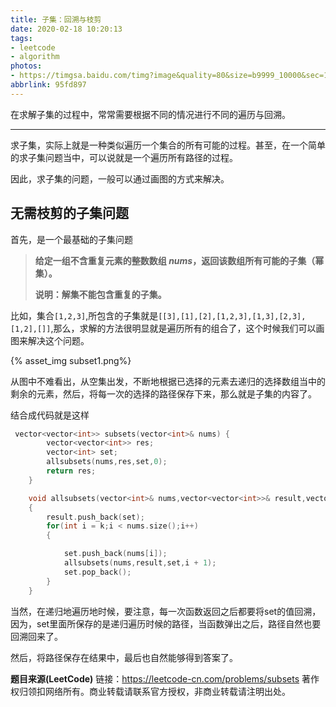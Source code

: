 ```yaml
---
title: 子集：回溯与枝剪
date: 2020-02-18 10:20:13
tags:
- leetcode
- algorithm
photos: 
- https://timgsa.baidu.com/timg?image&quality=80&size=b9999_10000&sec=1582002582948&di=3fb4611aeee2a67122b40b813ca6e8b9&imgtype=0&src=http%3A%2F%2Fb-ssl.duitang.com%2Fuploads%2Fitem%2F201410%2F12%2F20141012233523_jNLEQ.jpeg
abbrlink: 95fd897
---
```




在求解子集的过程中，常常需要根据不同的情况进行不同的遍历与回溯。

<!-- more -->

------

求子集，实际上就是一种类似遍历一个集合的所有可能的过程。甚至，在一个简单的求子集问题当中，可以说就是一个遍历所有路径的过程。

因此，求子集的问题，一般可以通过画图的方式来解决。

## 无需枝剪的子集问题

首先，是一个最基础的子集问题

> **给定一组不含重复元素的整数数组 *nums*，返回该数组所有可能的子集（幂集）。**
>
> **说明：解集不能包含重复的子集。**

比如，集合`[1,2,3]`,所包含的子集就是`[[3],[1],[2],[1,2,3],[1,3],[2,3],[1,2],[]]`,那么，求解的方法很明显就是遍历所有的组合了，这个时候我们可以画图来解决这个问题。

{% asset_img subset1.png%}

从图中不难看出，从空集出发，不断地根据已选择的元素去递归的选择数组当中的剩余的元素，然后，将每一次的选择的路径保存下来，那么就是子集的内容了。

结合成代码就是这样

```cpp
 vector<vector<int>> subsets(vector<int>& nums) {
        vector<vector<int>> res;      
        vector<int> set;
        allsubsets(nums,res,set,0);
        return res;
    }

    void allsubsets(vector<int>& nums,vector<vector<int>>& result,vector<int>& set, int k)
    {
        result.push_back(set);
        for(int i = k;i < nums.size();i++)
        {

            set.push_back(nums[i]);
            allsubsets(nums,result,set,i + 1);
            set.pop_back();
        }
    }
```

当然，在递归地遍历地时候，要注意，每一次函数返回之后都要将set的值回溯，因为，set里面所保存的是递归遍历时候的路径，当函数弹出之后，路径自然也要回溯回来了。

然后，将路径保存在结果中，最后也自然能够得到答案了。

**题目来源(LeetCode)**
链接：https://leetcode-cn.com/problems/subsets
著作权归领扣网络所有。商业转载请联系官方授权，非商业转载请注明出处。